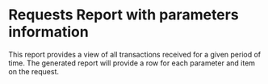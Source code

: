 # Requests Report with parameters information
This report provides a view of all transactions received for a given period of time.
The generated report will provide a row for each parameter and item on the request.